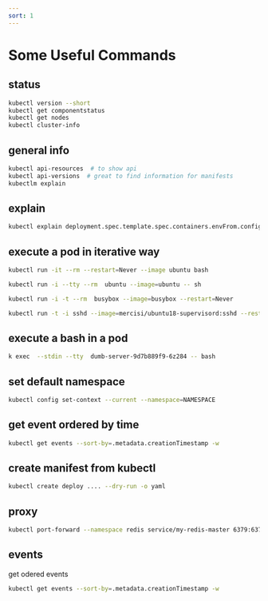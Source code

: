 ```yaml
---
sort: 1
---
```


# Some Useful Commands

## status

```bash
kubectl version --short
kubectl get componentstatus
kubectl get nodes
kubectl cluster-info

```

## general info

```bash
kubectl api-resources  # to show api
kubectl api-versions  # great to find information for manifests
kubectlm explain
```

## explain

```bash
kubectl explain deployment.spec.template.spec.containers.envFrom.configMapRef
```

## execute a pod in iterative way

```bash
kubectl run -it --rm --restart=Never --image ubuntu bash
```
```bash
kubectl run -i --tty --rm  ubuntu --image=ubuntu -- sh
```

```bash
kubectl run -i -t --rm  busybox --image=busybox --restart=Never
```

```bash
kubectl run -t -i sshd --image=mercisi/ubuntu18-supervisord:sshd --restart=Never --env="ROOT_PASSWORD=tre" --env="POD_NAMESPACE=default" --command -- bash
```

## execute a bash in a pod

```bash
k exec  --stdin --tty  dumb-server-9d7b889f9-6z284 -- bash
```


## set default namespace

```bash
kubectl config set-context --current --namespace=NAMESPACE
```

## get event ordered by time

```bash
kubectl get events --sort-by=.metadata.creationTimestamp -w
```


## create manifest from kubectl

```bash
kubectl create deploy .... --dry-run -o yaml
```


## proxy

```bash
kubectl port-forward --namespace redis service/my-redis-master 6379:6379 > /dev/null
```


## events
get odered events
```bash
kubectl get events --sort-by=.metadata.creationTimestamp -w
```




<!--
## Apply Manifest with annotation

This adds an annotation so that, when applying changes in the future, kubectl will know what the last applied configuration was for smarter merging of configs.

```bash
kubectl replace --save-config -f MANIFEST.yaml
``` -->
